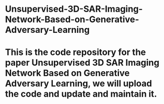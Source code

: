# Unsupervised-3D-SAR-Imaging-Network-Based-on-Generative-Adversary-Learning

# This is the code repository for the paper Unsupervised 3D SAR Imaging Network Based on Generative Adversary Learning, we will upload the code and update and maintain it.
